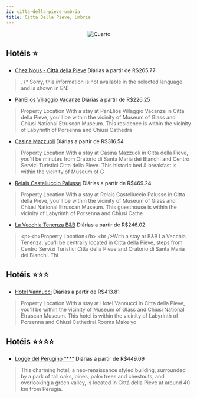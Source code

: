 ```yaml
---
id: citta-della-pieve-umbria
title: Citta Della Pieve, Umbria
---
```


<center><img src="https://i.travelapi.com/hotels/32000000/31780000/31772500/31772454/19d53e40_z.jpg" alt="Quarto" /></center>


## Hotéis ⭐️

-    [Chez Nous - Città della Pieve](https://www.hurb.com/aud/https://www.hurb.com/hoteis/citta-della-pieve/chez-nous-citta-della-pieve-JNP-JP00756Y?cmp=18055) Diárias a partir de R$265.77
   > . (* Sorry, this information is not available in the selected language and is shown in EN) 
-    [PanElios Villaggio Vacanze](https://www.hurb.com/aud/https://www.hurb.com/hoteis/citta-della-pieve/panelios-villaggio-vacanze-JNP-JP319128?cmp=18055) Diárias a partir de R$226.25
   > Property Location With a stay at PanElios Villaggio Vacanze in Citta della Pieve, you&apos;ll be within the vicinity of Museum of Glass and Chiusi National Etruscan Museum. This residence is within the vicinity of Labyrinth of Porsenna and Chiusi Cathedra
-    [Casina Mazzuoli](https://www.hurb.com/aud/https://www.hurb.com/hoteis/citta-della-pieve/casina-mazzuoli-JNP-JP185222?cmp=18055) Diárias a partir de R$316.54
   > Property Location With a stay at Casina Mazzuoli in Citta della Pieve, you&apos;ll be minutes from Oratorio di Santa Maria dei Bianchi and Centro Servizi Turistici Citta della Pieve.  This historic bed &amp; breakfast is within the vicinity of Museum of G
-    [Relais Castelluccio Palusse](https://www.hurb.com/aud/https://www.hurb.com/hoteis/citta-della-pieve/relais-castelluccio-palusse-JNP-JP323252?cmp=18055) Diárias a partir de R$469.24
   > Property Location With a stay at Relais Castelluccio Palusse in Citta della Pieve, you&apos;ll be within the vicinity of Museum of Glass and Chiusi National Etruscan Museum.  This guesthouse is within the vicinity of Labyrinth of Porsenna and Chiusi Cathe
-    [La Vecchia Tenenza B&B](https://www.hurb.com/aud/https://www.hurb.com/hoteis/citta-della-pieve/la-vecchia-tenenza-b-b-JNP-JP039950?cmp=18055) Diárias a partir de R$246.02
   > &lt;p&gt;&lt;b&gt;Property Location&lt;/b&gt; &lt;br /&gt;With a stay at B&amp;B La Vecchia Tenenza, you&apos;ll be centrally located in Citta della Pieve, steps from Centro Servizi Turistici Citta della Pieve and Oratorio di Santa Maria dei Bianchi.  Thi

## Hotéis ⭐️⭐️⭐️

-    [Hotel Vannucci](https://www.hurb.com/aud/https://www.hurb.com/hoteis/citta-della-pieve/hotel-vannucci-JNP-JP383772?cmp=18055) Diárias a partir de R$413.81
   > Property Location With a stay at Hotel Vannucci in Citta della Pieve, you&apos;ll be within the vicinity of Museum of Glass and Chiusi National Etruscan Museum.  This hotel is within the vicinity of Labyrinth of Porsenna and Chiusi Cathedral.Rooms Make yo

## Hotéis ⭐️⭐️⭐️⭐️

-    [Logge del Perugino ****](https://www.hurb.com/aud/https://www.hurb.com/hoteis/citta-della-pieve/logge-del-perugino-JNP-JP044811?cmp=18055) Diárias a partir de R$449.69
   > This charming hotel, a neo-renaissance styled building, surrounded by a park of tall oaks, pines, palm trees and chestnuts, and overlooking a green valley, is located in Cittá della Pieve at around 40 km from Perugia.
